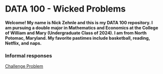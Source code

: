 # DATA 100 - Wicked Problems
#### Welcome! My name is Nick Zehnle and this is my DATA 100 repository. I am pursuing a double major in Mathematics and Economics at the College of William and Mary (Undergraduate Class of 2024). I am from North Potomac, Maryland. My favorite pastimes include basketball, reading, Netflix, and naps.  


### Informal responses
[Challenge Problem](https://nazehnle.github.io/DATA100/Challenge.html)
